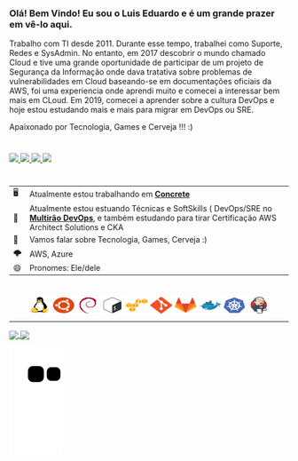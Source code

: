 ### Olá! Bem Vindo! Eu sou o Luis Eduardo e é um grande prazer em vê-lo aqui.

Trabalho com TI desde 2011. Durante esse tempo, trabalhei como Suporte, Redes e SysAdmin.
No entanto, em 2017 descobrir o mundo chamado Cloud e tive uma grande oportunidade de participar de um projeto de Segurança da Informação onde dava tratativa sobre problemas de vulnerabilidades em Cloud baseando-se em documentações oficiais da AWS, foi uma experiencia onde aprendi muito e comecei a interessar bem mais em CLoud. Em 2019, comecei a aprender sobre a cultura DevOps e hoje estou estudando mais e mais para migrar em DevOps ou SRE.

Apaixonado por Tecnologia, Games e Cerveja !!! :) 


#

<div>
  <a href="https://www.linkedin.com/in/luis-eduardo-santos-costa/" target="_blank">
    <img src="https://img.shields.io/badge/-LinkedIn-%230077B5?style=for-the-badge&logo=linkedin&logoColor=white" target="_blank">
  </a>
 	<a href="https://hub.docker.com/u/luiseduardosc" target="_blank">
    <img src="https://img.shields.io/badge/Docker-03234B?style=for-the-badge&logo=docker&logoColor=white" target="_blank">
  </a>
  <a href="https://t.me/luiseduardosc2" target="_blank">
    <img src="https://img.shields.io/badge/Telegram-26A5E4?style=for-the-badge&logo=telegram&logoColor=white" target="_blank">
  </a> 
  <a href = "mailto:luis.edsx@gmail.com">
    <img src="https://img.shields.io/badge/-Email-%23333?style=for-the-badge&logo=mail.ru&logoColor=white" target="_blank">
  </a>
</div>

#

<table>
  <tr>
    <td>🖥️</td>
    <td>Atualmente estou trabalhando em <a href="https://medium.com/concretebr" target="_blank"><b>Concrete</b></a></td>
  </tr>
  <tr>
    <td>📖</td>
    <td>Atualmente estou estuando Técnicas e SoftSkills ( DevOps/SRE no <a href="https://www.twitch.tv/linuxtipsr" target="_blank"><b>Multirão DevOps</b></a>, e também estudando para tirar Certificação AWS Architect Solutions e CKA</td>
  </tr>
  <tr>
    <td>💬</td>
    <td>Vamos falar sobre Tecnologia, Games, Cerveja :) </td>
  </tr>
  <tr>
    <td>🌩️</td>
    <td>AWS, Azure</td>
  </tr>
  <tr>
    <td>😄</td>
    <td>Pronomes: Ele/dele</td>
  </tr>
</table>

#

<div style="display: inline_block" align="center">
  <img align="center" height="30" width="40" src="https://raw.githubusercontent.com/devicons/devicon/master/icons/linux/linux-original.svg">
  <img align="center" height="30" width="40" src="https://raw.githubusercontent.com/devicons/devicon/master/icons/ubuntu/ubuntu-plain.svg">
  <img align="center" height="30" width="40" src="https://raw.githubusercontent.com/devicons/devicon/master/icons/debian/debian-original.svg">
  <img align="center" height="30" width="40" src="https://raw.githubusercontent.com/devicons/devicon/master/icons/bash/bash-original.svg">
  <img align="center" height="30" width="40" src="https://raw.githubusercontent.com/devicons/devicon/master/icons/amazonwebservices/amazonwebservices-original.svg">
  <img align="center" height="30" width="40" src="https://raw.githubusercontent.com/devicons/devicon/master/icons/git/git-original.svg">
  <img align="center" height="30" width="40" src="https://raw.githubusercontent.com/devicons/devicon/master/icons/gitlab/gitlab-original.svg">
  <img align="center" height="30" width="40" src="https://raw.githubusercontent.com/devicons/devicon/master/icons/docker/docker-original.svg">
  <img align="center" height="30" width="40" src="https://raw.githubusercontent.com/devicons/devicon/master/icons/kubernetes/kubernetes-plain.svg">
  <img align="center" height="30" width="40" src="https://raw.githubusercontent.com/devicons/devicon/master/icons/jenkins/jenkins-original.svg">
  
  
  
  
  
</div>

* * *

<div>
  <a href="https://github.com/lluiseduardo/">
    <img align="center" src="https://github-readme-stats.vercel.app/api?username=lluiseduardo&show_icons=true&theme=merko&line_height=20" />
  </a>
  <a href="https://github.com/lluiseduardo/">
    <img align="center" src="https://github-readme-stats.vercel.app/api/top-langs/?username=lluiseduardo&layout=compact&theme=merko" />
  </a>
 
   ![Snake animation](https://github.com/lluiseduardo/lluiseduardo/blob/output/github-contribution-grid-snake.svg)
 
</div>

